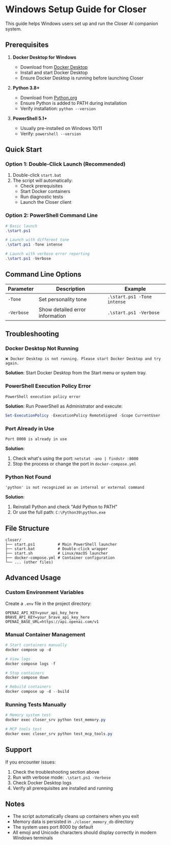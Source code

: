 # Windows Setup Guide for Closer

This guide helps Windows users set up and run the Closer AI companion system.

## Prerequisites

1. **Docker Desktop for Windows**
   - Download from [Docker Desktop](https://www.docker.com/products/docker-desktop/)
   - Install and start Docker Desktop
   - Ensure Docker Desktop is running before launching Closer

2. **Python 3.8+**
   - Download from [Python.org](https://www.python.org/downloads/)
   - Ensure Python is added to PATH during installation
   - Verify installation: `python --version`

3. **PowerShell 5.1+**
   - Usually pre-installed on Windows 10/11
   - Verify: `powershell --version`

## Quick Start

### Option 1: Double-Click Launch (Recommended)
1. Double-click `start.bat`
2. The script will automatically:
   - Check prerequisites
   - Start Docker containers
   - Run diagnostic tests
   - Launch the Closer client

### Option 2: PowerShell Command Line
```powershell
# Basic launch
.\start.ps1

# Launch with different tone
.\start.ps1 -Tone intense

# Launch with verbose error reporting
.\start.ps1 -Verbose
```

## Command Line Options

| Parameter | Description | Example |
|-----------|-------------|---------|
| `-Tone` | Set personality tone | `.\start.ps1 -Tone intense` |
| `-Verbose` | Show detailed error information | `.\start.ps1 -Verbose` |

## Troubleshooting

### Docker Desktop Not Running
```
❌ Docker Desktop is not running. Please start Docker Desktop and try again.
```
**Solution**: Start Docker Desktop from the Start menu or system tray.

### PowerShell Execution Policy Error
```
PowerShell execution policy error
```
**Solution**: Run PowerShell as Administrator and execute:
```powershell
Set-ExecutionPolicy -ExecutionPolicy RemoteSigned -Scope CurrentUser
```

### Port Already in Use
```
Port 8000 is already in use
```
**Solution**: 
1. Check what's using the port: `netstat -ano | findstr :8000`
2. Stop the process or change the port in `docker-compose.yml`

### Python Not Found
```
'python' is not recognized as an internal or external command
```
**Solution**: 
1. Reinstall Python and check "Add Python to PATH"
2. Or use the full path: `C:\Python39\python.exe`

## File Structure

```
closer/
├── start.ps1          # Main PowerShell launcher
├── start.bat          # Double-click wrapper
├── start.sh           # Linux/macOS launcher
├── docker-compose.yml # Container configuration
└── ... (other files)
```

## Advanced Usage

### Custom Environment Variables
Create a `.env` file in the project directory:
```env
OPENAI_API_KEY=your_api_key_here
BRAVE_API_KEY=your_brave_api_key_here
OPENAI_BASE_URL=https://api.openai.com/v1
```

### Manual Container Management
```powershell
# Start containers manually
docker compose up -d

# View logs
docker compose logs -f

# Stop containers
docker compose down

# Rebuild containers
docker compose up -d --build
```

### Running Tests Manually
```powershell
# Memory system test
docker exec closer_srv python test_memory.py

# MCP tools test
docker exec closer_srv python test_mcp_tools.py
```

## Support

If you encounter issues:
1. Check the troubleshooting section above
2. Run with verbose mode: `.\start.ps1 -Verbose`
3. Check Docker Desktop logs
4. Verify all prerequisites are installed and running

## Notes

- The script automatically cleans up containers when you exit
- Memory data is persisted in `./closer_memory_db` directory
- The system uses port 8000 by default
- All emoji and Unicode characters should display correctly in modern Windows terminals 